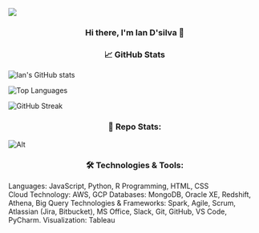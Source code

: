 <p style = "align= center; rotate = 180deg;" >
  <img src="https://capsule-render.vercel.app/api?type=waving&color=gradient&height=60&section=footer"/>
</p>

<h3 align="center">Hi there, I'm Ian D'silva 👋</h3> 

<h3 align="center">📈 GitHub Stats</h3> 

![Ian's GitHub stats](https://github-readme-stats.vercel.app/api?username=dsilvaian&show_icons=true&theme=radical)

![Top Languages](https://github-readme-stats.vercel.app/api/top-langs/?username=dsilvaian&layout=compact&theme=radical)

![GitHub Streak](https://github-readme-streak-stats.herokuapp.com/?user=dsilvaian&theme=nightowl)

<h3 align="center">📜 Repo Stats:</h3>

![Alt](https://repobeats.axiom.co/api/embed/b21379ce809929d18a17f2f2727bdd6ee03c30a7.svg "Repobeats analytics image")

<h3 align="center">🛠️ Technologies & Tools:</h3>

Languages: JavaScript, Python, R Programming, HTML, CSS  
Cloud Technology: AWS, GCP
Databases: MongoDB, Oracle XE, Redshift, Athena, Big Query
Technologies & Frameworks:	Spark, Agile, Scrum, Atlassian (Jira, Bitbucket), MS Office, Slack, Git, GitHub, VS Code, PyCharm.
Visualization: Tableau
